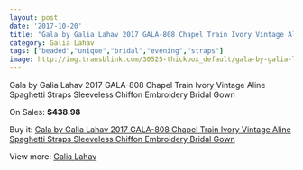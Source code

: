 ```yaml
---
layout: post
date: '2017-10-20'
title: "Gala by Galia Lahav 2017 GALA-808 Chapel Train Ivory Vintage Aline Spaghetti Straps Sleeveless Chiffon Embroidery Bridal Gown"
category: Galia Lahav
tags: ["beaded","unique","bridal","evening","straps"]
image: http://img.transblink.com/30525-thickbox_default/gala-by-galia-lahav-2017-gala-808-chapel-train-ivory-vintage-aline-spaghetti-straps-sleeveless-chiffon-embroidery-bridal-gown.jpg
---
```

Gala by Galia Lahav 2017 GALA-808 Chapel Train Ivory Vintage Aline Spaghetti Straps Sleeveless Chiffon Embroidery Bridal Gown

On Sales: **$438.98**
<a href="https://www.transblink.com/en/galia-lahav/10251-gala-by-galia-lahav-2017-gala-808-chapel-train-ivory-vintage-aline-spaghetti-straps-sleeveless-chiffon-embroidery-bridal-gown.html"><amp-img layout="responsive" width="600" height="600" src="//img.transblink.com/30525-thickbox_default/gala-by-galia-lahav-2017-gala-808-chapel-train-ivory-vintage-aline-spaghetti-straps-sleeveless-chiffon-embroidery-bridal-gown.jpg" alt="Gala by Galia Lahav 2017 GALA-808 Chapel Train Ivory Vintage Aline Spaghetti Straps Sleeveless Chiffon Embroidery Bridal Gown 0" /></a>
<a href="https://www.transblink.com/en/galia-lahav/10251-gala-by-galia-lahav-2017-gala-808-chapel-train-ivory-vintage-aline-spaghetti-straps-sleeveless-chiffon-embroidery-bridal-gown.html"><amp-img layout="responsive" width="600" height="600" src="//img.transblink.com/30530-thickbox_default/gala-by-galia-lahav-2017-gala-808-chapel-train-ivory-vintage-aline-spaghetti-straps-sleeveless-chiffon-embroidery-bridal-gown.jpg" alt="Gala by Galia Lahav 2017 GALA-808 Chapel Train Ivory Vintage Aline Spaghetti Straps Sleeveless Chiffon Embroidery Bridal Gown 1" /></a>
<a href="https://www.transblink.com/en/galia-lahav/10251-gala-by-galia-lahav-2017-gala-808-chapel-train-ivory-vintage-aline-spaghetti-straps-sleeveless-chiffon-embroidery-bridal-gown.html"><amp-img layout="responsive" width="600" height="600" src="//img.transblink.com/30529-thickbox_default/gala-by-galia-lahav-2017-gala-808-chapel-train-ivory-vintage-aline-spaghetti-straps-sleeveless-chiffon-embroidery-bridal-gown.jpg" alt="Gala by Galia Lahav 2017 GALA-808 Chapel Train Ivory Vintage Aline Spaghetti Straps Sleeveless Chiffon Embroidery Bridal Gown 2" /></a>
<a href="https://www.transblink.com/en/galia-lahav/10251-gala-by-galia-lahav-2017-gala-808-chapel-train-ivory-vintage-aline-spaghetti-straps-sleeveless-chiffon-embroidery-bridal-gown.html"><amp-img layout="responsive" width="600" height="600" src="//img.transblink.com/30528-thickbox_default/gala-by-galia-lahav-2017-gala-808-chapel-train-ivory-vintage-aline-spaghetti-straps-sleeveless-chiffon-embroidery-bridal-gown.jpg" alt="Gala by Galia Lahav 2017 GALA-808 Chapel Train Ivory Vintage Aline Spaghetti Straps Sleeveless Chiffon Embroidery Bridal Gown 3" /></a>
<a href="https://www.transblink.com/en/galia-lahav/10251-gala-by-galia-lahav-2017-gala-808-chapel-train-ivory-vintage-aline-spaghetti-straps-sleeveless-chiffon-embroidery-bridal-gown.html"><amp-img layout="responsive" width="600" height="600" src="//img.transblink.com/30527-thickbox_default/gala-by-galia-lahav-2017-gala-808-chapel-train-ivory-vintage-aline-spaghetti-straps-sleeveless-chiffon-embroidery-bridal-gown.jpg" alt="Gala by Galia Lahav 2017 GALA-808 Chapel Train Ivory Vintage Aline Spaghetti Straps Sleeveless Chiffon Embroidery Bridal Gown 4" /></a>
<a href="https://www.transblink.com/en/galia-lahav/10251-gala-by-galia-lahav-2017-gala-808-chapel-train-ivory-vintage-aline-spaghetti-straps-sleeveless-chiffon-embroidery-bridal-gown.html"><amp-img layout="responsive" width="600" height="600" src="//img.transblink.com/30526-thickbox_default/gala-by-galia-lahav-2017-gala-808-chapel-train-ivory-vintage-aline-spaghetti-straps-sleeveless-chiffon-embroidery-bridal-gown.jpg" alt="Gala by Galia Lahav 2017 GALA-808 Chapel Train Ivory Vintage Aline Spaghetti Straps Sleeveless Chiffon Embroidery Bridal Gown 5" /></a>

Buy it: [Gala by Galia Lahav 2017 GALA-808 Chapel Train Ivory Vintage Aline Spaghetti Straps Sleeveless Chiffon Embroidery Bridal Gown](https://www.transblink.com/en/galia-lahav/10251-gala-by-galia-lahav-2017-gala-808-chapel-train-ivory-vintage-aline-spaghetti-straps-sleeveless-chiffon-embroidery-bridal-gown.html "Gala by Galia Lahav 2017 GALA-808 Chapel Train Ivory Vintage Aline Spaghetti Straps Sleeveless Chiffon Embroidery Bridal Gown")

View more: [Galia Lahav](https://www.transblink.com/en/90-galia-lahav "Galia Lahav")